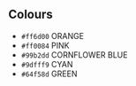 ## Colours

* `#ff6d00` ORANGE
* `#ff0084` PINK
* `#99b2dd` CORNFLOWER BLUE
* `#9dfff9` CYAN
* `#64f58d` GREEN